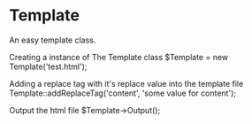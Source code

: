 Template
========

An easy template class.

Creating a instance of The Template class
$Template = new Template('test.html');

Adding a replace tag with it's replace value into the template file
Template::addReplaceTag('content', 'some value for content');

Output the html file
$Template->Output();